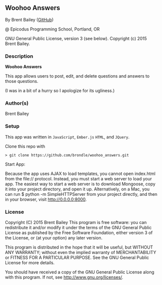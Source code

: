 ## Woohoo Answers

By Brent Bailey (<a href="https://github.com/brentagon" target="#">GitHub</a>)

@ Epicodus Programming School, Portland, OR

GNU General Public License, version 3 (see below). Copyright (c) 2015 Brent Bailey.

### Description

**Woohoo Answers**

This app allows users to post, edit, and delete questions and answers to those questions.

(I was in a bit of a hurry so I apologize for its ugliness.)
### Author(s)

Brent Bailey
### Setup

This app was written in `JavaScript`, `Ember.js` `HTML`, and `JQuery`.

Clone this repo with
```console
> git clone https://github.com/brondle/woohoo_answers.git
```

Start App:

Because the app uses AJAX to load templates, you cannot open index.html from the file:// protocol. Instead, you must start a web server to load your app. The easiest way to start a web server is to download Mongoose, copy it into your project directory, and open it up. Alternatively, on a Mac, you can run $ python -m SimpleHTTPServer from your project directly, and then in your browser, visit http://0.0.0.0:8000.


### License ###
Copyright  (C)  2015  Brent Bailey
This program is free software: you can redistribute it and/or modify
it under the terms of the GNU General Public License as published by
the Free Software Foundation, either version 3 of the License, or
(at your option) any later version.

This program is distributed in the hope that it will be useful,
but WITHOUT ANY WARRANTY; without even the implied warranty of
MERCHANTABILITY or FITNESS FOR A PARTICULAR PURPOSE.  See the
GNU General Public License for more details.

You should have received a copy of the GNU General Public License
along with this program.  If not, see <http://www.gnu.org/licenses/>.
